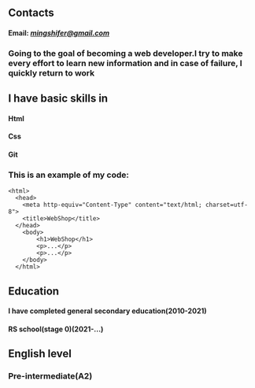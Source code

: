 ## Contacts ##
 #### Email: *mingshifer@gmail.com* ####

### Going to the goal of becoming a web developer.I try to make every effort to learn new information and in case of failure, I quickly return to work ###

## I have basic skills in ##
 #### Html ####
 #### Css ####
 #### Git ####

### This is an example of my code: 
```
<html>
  <head>
    <meta http-equiv="Content-Type" content="text/html; charset=utf-8">
    <title>WebShop</title>
  </head>
    <body>
        <h1>WebShop</h1>
        <p>...</p>
        <p>...</p>
    </body>
  </html>
  ```

## Education ##
 #### I have completed general secondary education(2010-2021) ####
 #### RS school(stage 0)(2021-...) ####

 ## English level ## 
### Pre-intermediate(A2) ###
